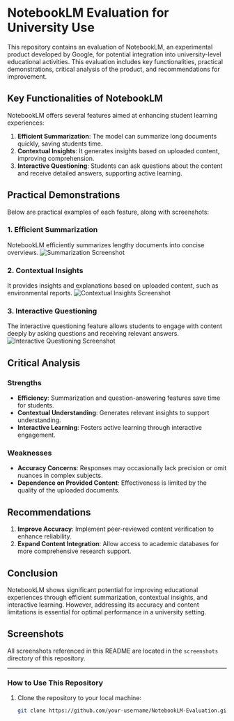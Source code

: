 # NotebookLM Evaluation for University Use

This repository contains an evaluation of NotebookLM, an experimental product developed by Google, for potential integration into university-level educational activities. This evaluation includes key functionalities, practical demonstrations, critical analysis of the product, and recommendations for improvement.

## Key Functionalities of NotebookLM

NotebookLM offers several features aimed at enhancing student learning experiences:
1. **Efficient Summarization**: The model can summarize long documents quickly, saving students time.
2. **Contextual Insights**: It generates insights based on uploaded content, improving comprehension.
3. **Interactive Questioning**: Students can ask questions about the content and receive detailed answers, supporting active learning.

## Practical Demonstrations

Below are practical examples of each feature, along with screenshots:

### 1. Efficient Summarization
NotebookLM efficiently summarizes lengthy documents into concise overviews.
![Summarization Screenshot](screenshots/summarization.png)

### 2. Contextual Insights
It provides insights and explanations based on uploaded content, such as environmental reports.
![Contextual Insights Screenshot](screenshots/insights.png)

### 3. Interactive Questioning
The interactive questioning feature allows students to engage with content deeply by asking questions and receiving relevant answers.
![Interactive Questioning Screenshot](screenshots/questioning.png)

## Critical Analysis

### Strengths
- **Efficiency**: Summarization and question-answering features save time for students.
- **Contextual Understanding**: Generates relevant insights to support understanding.
- **Interactive Learning**: Fosters active learning through interactive engagement.

### Weaknesses
- **Accuracy Concerns**: Responses may occasionally lack precision or omit nuances in complex subjects.
- **Dependence on Provided Content**: Effectiveness is limited by the quality of the uploaded documents.

## Recommendations

1. **Improve Accuracy**: Implement peer-reviewed content verification to enhance reliability.
2. **Expand Content Integration**: Allow access to academic databases for more comprehensive research support.

## Conclusion

NotebookLM shows significant potential for improving educational experiences through efficient summarization, contextual insights, and interactive learning. However, addressing its accuracy and content limitations is essential for optimal performance in a university setting.

## Screenshots

All screenshots referenced in this README are located in the `screenshots` directory of this repository.

---

### How to Use This Repository

1. Clone the repository to your local machine:
   ```bash
   git clone https://github.com/your-username/NotebookLM-Evaluation.git
